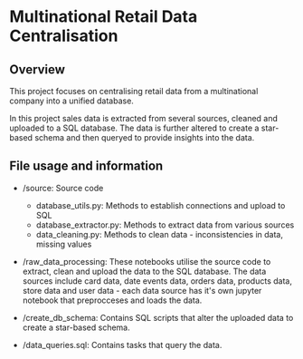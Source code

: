 # Multinational Retail Data Centralisation

## Overview
This project focuses on centralising retail data from a multinational company into a unified database.

In this project sales data is extracted from several sources, cleaned and uploaded to a SQL database. The data is further altered to create a star-based schema and then queryed to provide insights into the data.

## File usage and information
- /source: Source code
    - database_utils.py: Methods to establish connections and upload to SQL
    - database_extractor.py: Methods to extract data from various sources
    - data_cleaning.py: Methods to clean data - inconsistencies in data, missing values 

- /raw_data_processing: These notebooks utilise the source code to extract, clean and upload the data to the SQL database. The data sources include card data, date events data, orders data, products data, store data and user data - each data source has it's own jupyter notebook that preprocceses and loads the data.

- /create_db_schema: Contains SQL scripts that alter the uploaded data to create a star-based schema.

- /data_queries.sql: Contains tasks that query the data.
